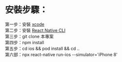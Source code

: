 # 安裝步驟：
第一步：安裝 [xcode](https://apps.apple.com/tw/app/xcode/id497799835?mt=12)  
第二步：安裝 [React Native CLI](https://facebook.github.io/react-native/docs/getting-started)  
第三步：git clone 本專案  
第四步：npm install  
第五步：cd ios && pod install && cd ..  
第六部：npx react-native run-ios --simulator='iPhone 8'  


